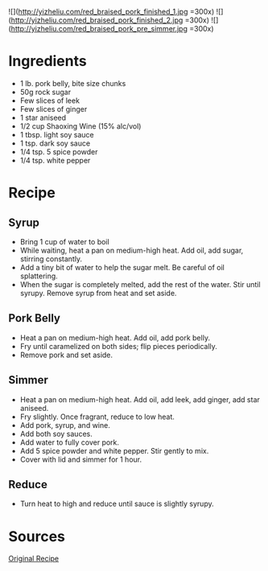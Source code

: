 ![](http://yizheliu.com/red_braised_pork_finished_1.jpg =300x)
![](http://yizheliu.com/red_braised_pork_finished_2.jpg =300x)
![](http://yizheliu.com/red_braised_pork_pre_simmer.jpg =300x)

# Ingredients
* 1 lb. pork belly, bite size chunks
* 50g rock sugar
* Few slices of leek
* Few slices of ginger
* 1 star aniseed
* 1/2 cup Shaoxing Wine (15% alc/vol)
* 1 tbsp. light soy sauce
* 1 tsp. dark soy sauce
* 1/4 tsp. 5 spice powder
* 1/4 tsp. white pepper

# Recipe

## Syrup
* Bring 1 cup of water to boil
* While waiting, heat a pan on medium-high heat. Add oil, add sugar, stirring constantly.
* Add a tiny bit of water to help the sugar melt. Be careful of oil splattering.
* When the sugar is completely melted, add the rest of the water. Stir until syrupy. Remove syrup from heat and set aside.

## Pork Belly
* Heat a pan on medium-high heat. Add oil, add pork belly.
* Fry until caramelized on both sides; flip pieces periodically.
* Remove pork and set aside.

## Simmer
* Heat a pan on medium-high heat. Add oil, add leek, add ginger, add star aniseed.
* Fry slightly. Once fragrant, reduce to low heat.
* Add pork, syrup, and wine.
* Add both soy sauces.
* Add water to fully cover pork.
* Add 5 spice powder and white pepper. Stir gently to mix.
* Cover with lid and simmer for 1 hour.

## Reduce
* Turn heat to high and reduce until sauce is slightly syrupy.

# Sources
[Original Recipe](https://www.youtube.com/watch?v=43BlP6f7lnA)
